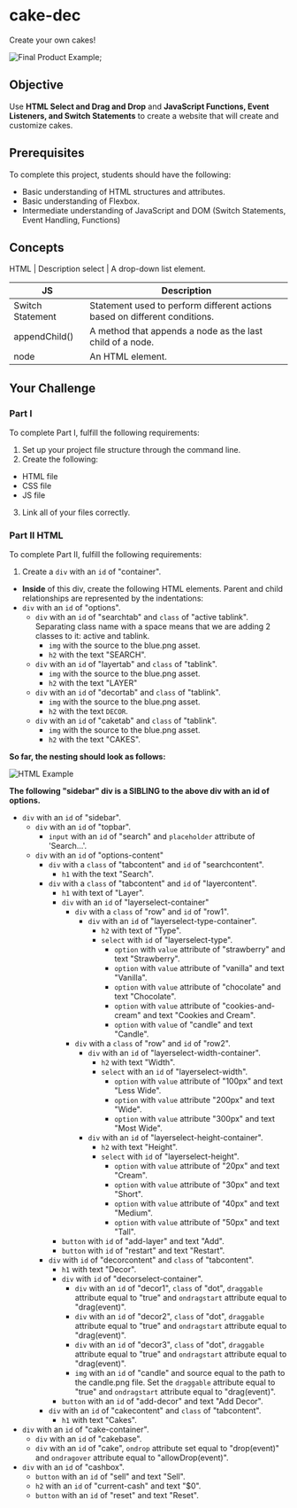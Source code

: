 # cake-dec

Create your own cakes!

![Final Product Example](https://github.com/junior-devleague/cake-dec/blob/master/assets/example.jpg);

## Objective

Use **HTML Select and Drag and Drop** and **JavaScript Functions, Event Listeners, and Switch Statements** to create a website that will create and customize cakes.

## Prerequisites

To complete this project, students should have the following:
* Basic understanding of HTML structures and attributes.
* Basic understanding of Flexbox.
* Intermediate understanding of JavaScript and DOM (Switch Statements, Event Handling, Functions)

## Concepts

HTML | Description
select | A drop-down list element.  

JS | Description
-- | -----------
Switch Statement | Statement used to perform different actions based on different conditions.
appendChild() | A method that appends a node as the last child of a node.
node | An HTML element.

## Your Challenge

### Part I

To complete Part I, fulfill the following requirements:
1. Set up your project file structure through the command line.
2. Create the following:
* HTML file
* CSS file
* JS file
3. Link all of your files correctly.

### Part II HTML

To complete Part II, fulfill the following requirements:

1. Create a ```div``` with an ```id``` of "container".
  * **Inside** of this div, create the following HTML elements. Parent and child relationships are represented by the indentations:
  * ```div``` with an ```id``` of "options".
    * ```div``` with an ```id``` of "searchtab" and ```class``` of "active tablink". Separating class name with a space means that we are adding 2 classes to it: active and tablink.
      * ```img``` with the source to the blue.png asset.
      * ```h2``` with the text "SEARCH".
    * ```div``` with an ```id``` of "layertab" and ```class``` of "tablink".
      * ```img``` with the source to the blue.png asset.
      * ```h2``` with the text "LAYER"
    * ```div``` with an ```id``` of "decortab" and ```class``` of "tablink".
      * ```img``` with the source to the blue.png asset.
      * ```h2``` with the text ```DECOR```.
    * ```div``` with an ```id``` of "caketab" and ```class``` of "tablink".
      * ```img``` with the source to the blue.png asset.
      * ```h2``` with the text "CAKES".

**So far, the nesting should look as follows:**

![HTML Example](https://github.com/junior-devleague/cake-dec/blob/master/assets/htmlexample.png)

**The following "sidebar" div is a SIBLING to the above div with an id of options.** 

  * ```div``` with an ```id``` of "sidebar".
    * ```div``` with an ```id``` of "topbar".
      * ```input``` with an ```id``` of "search" and ```placeholder``` attribute of 'Search...'.
    * ```div``` with an ```id``` of "options-content"
      * ```div``` with a ```class``` of "tabcontent" and ```id``` of "searchcontent".
        * ```h1``` with the text "Search".
      * ```div``` with a ```class``` of "tabcontent" and ```id``` of "layercontent".
        * ```h1``` with text of "Layer".
        * ```div``` with an ```id``` of "layerselect-container"
          * ```div``` with a ```class``` of "row" and ```id``` of "row1".
            * ```div``` with an ```id``` of "layerselect-type-container".
              * ```h2``` with text of "Type".
              * ```select``` with ```id``` of "layerselect-type".
                * ```option``` with ```value``` attribute of "strawberry" and text "Strawberry".
                * ```option``` with ```value``` attribute of "vanilla" and text "Vanilla".
                * ```option``` with ```value``` attribute of "chocolate" and text "Chocolate".
                * ```option``` with ```value``` attribute of "cookies-and-cream" and text "Cookies and Cream".
                * ```option``` with ```value``` of "candle" and text "Candle".
          * ```div``` with a ```class``` of "row" and ```id``` of "row2".
            * ```div``` with an ```id``` of "layerselect-width-container".
              * ```h2``` with text "Width".
              * ```select``` with an ```id``` of "layerselect-width".
                * ```option``` with ```value``` attribute of "100px" and text "Less Wide".
                * ```option``` with ```value``` attribute "200px" and text "Wide".
                * ```option``` with ```value``` attribute "300px" and text "Most Wide".
            * ```div``` with an ```id``` of "layerselect-height-container".
              * ```h2``` with text "Height".
              * ```select``` with ```id``` of "layerselect-height".
                * ```option``` with ```value``` attribute of "20px" and text "Cream".
                * ```option``` with ```value``` attribute of "30px" and text "Short".
                * ```option``` with ```value``` attribute of "40px" and text "Medium".
                * ```option``` with ```value``` attribute of "50px" and text "Tall".
        * ```button``` with ```id``` of "add-layer" and text "Add".
        * ```button``` with ```id``` of "restart" and text "Restart".
      * ```div``` with ```id``` of "decorcontent" and ```class``` of "tabcontent".
        * ```h1``` with text "Decor".
        * ```div``` with ```id``` of "decorselect-container".
          * ```div``` with an ```id``` of "decor1", ```class``` of "dot", ```draggable``` attribute equal to "true" and ```ondragstart``` attribute equal to "drag(event)".
          * ```div``` with an ```id``` of "decor2", ```class``` of "dot", ```draggable``` attribute equal to "true" and ```ondragstart``` attribute equal to "drag(event)".
          * ```div``` with an ```id``` of "decor3", ```class``` of "dot", ```draggable``` attribute equal to "true" and ```ondragstart``` attribute equal to "drag(event)".
          * ```img``` with an ```id``` of "candle" and source equal to the path to the candle.png file. Set the ```draggable``` attribute equal to "true" and ```ondragstart``` attribute equal to "drag(event)".
        * ```button``` with an ```id``` of "add-decor" and text "Add Decor".
      * ```div``` with an ```id``` of "cakecontent" and ```class``` of "tabcontent".
        * ```h1``` with text "Cakes".
  * ```div``` with an ```id``` of "cake-container".
    * ```div``` with an ```id``` of "cakebase".
    * ```div``` with an ```id``` of "cake", ```ondrop``` attribute set equal to "drop(event)" and ```ondragover``` attribute equal to "allowDrop(event)".
  * ```div``` with an ```id``` of "cashbox".
    * ```button``` with an ```id``` of "sell" and text "Sell".
    * ```h2``` with an ```id``` of "current-cash" and text "$0".
    * ```button``` with an ```id``` of "reset" and text "Reset".
